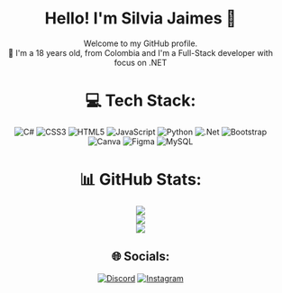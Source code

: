 <div id="header" align="center">
<h1 align="center"> Hello! I'm Silvia Jaimes 👋</h1> 
Welcome to my GitHub profile. <br>
🙋 I'm a 18 years old, from Colombia and I'm a Full-Stack developer with focus on .NET <br>

# 💻 Tech Stack:
![C#](https://img.shields.io/badge/c%23-%23239120.svg?style=for-the-badge&logo=c-sharp&logoColor=white) ![CSS3](https://img.shields.io/badge/css3-%231572B6.svg?style=for-the-badge&logo=css3&logoColor=white) ![HTML5](https://img.shields.io/badge/html5-%23E34F26.svg?style=for-the-badge&logo=html5&logoColor=white) ![JavaScript](https://img.shields.io/badge/javascript-%23323330.svg?style=for-the-badge&logo=javascript&logoColor=%23F7DF1E) ![Python](https://img.shields.io/badge/python-3670A0?style=for-the-badge&logo=python&logoColor=ffdd54) ![.Net](https://img.shields.io/badge/.NET-5C2D91?style=for-the-badge&logo=.net&logoColor=white) ![Bootstrap](https://img.shields.io/badge/bootstrap-%23563D7C.svg?style=for-the-badge&logo=bootstrap&logoColor=white) ![Canva](https://img.shields.io/badge/Canva-%2300C4CC.svg?style=for-the-badge&logo=Canva&logoColor=white) ![Figma](https://img.shields.io/badge/figma-%23F24E1E.svg?style=for-the-badge&logo=figma&logoColor=white) ![MySQL](https://img.shields.io/badge/mysql-%23323330.svg?style=for-the-badge&logo=mysql&logoColor=%000000)

# 📊 GitHub Stats:
![](https://github-readme-streak-stats.herokuapp.com/?user=SilviaJaimes&theme=dark&hide_border=false)<br/>
![](https://github-readme-stats.vercel.app/api?username=SilviaJaimes&theme=dark&hide_border=false&include_all_commits=false&count_private=true)<br/>
![](https://github-readme-stats.vercel.app/api/top-langs/?username=SilviaJaimes&theme=dark&hide_border=false&include_all_commits=false&count_private=true&layout=compact)

## 🌐 Socials:
[![Discord](https://img.shields.io/badge/Discord-%237289DA.svg?logo=discord&logoColor=white)](https://discord.gg/silviajaimes) [![Instagram](https://img.shields.io/badge/Instagram-%23E4405F.svg?logo=Instagram&logoColor=white)](https://instagram.com/_silvia_jaimes) 
